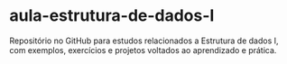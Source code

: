 # aula-estrutura-de-dados-I 
Repositório no GitHub para estudos relacionados a Estrutura de dados I, com exemplos, exercícios e projetos voltados ao aprendizado e prática.
 